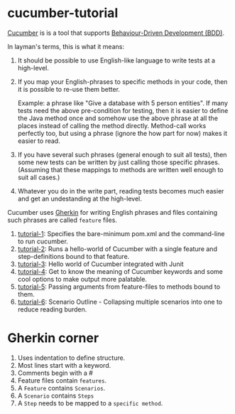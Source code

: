 # cucumber-tutorial

[Cucumber](https://github.com/cucumber/cucumber) is is a tool that supports [Behaviour-Driven Development (BDD)](https://en.wikipedia.org/wiki/Behavior-driven_development).

In layman's terms, this is what it means:

1. It should be possible to use English-like language to write tests at a high-level.
2. If you map your English-phrases to specific methods in your code, then it is possible to re-use them better.
   
   Example: a phrase like "Give a database with 5 person entities".
   If many tests need the above pre-condition for testing, then it is easier to define the Java method once and somehow use the
   above phrase at all the places instead of calling the method directly. Method-call works perfectly too, but using a phrase
   (ignore the how part for now) makes it easier to read.
3. If you have several such phrases (general enough to suit all tests), then some new tests can be written by just calling those specific phrases. (Assuming that these mappings to methods are written well enough to suit all cases.)
4. Whatever you do in the write part, reading tests becomes much easier and get an undestanding at the high-level.

Cucumber uses [Gherkin](https://github.com/cucumber/cucumber/wiki/Gherkin) for writing English phrases and files containing such phrases are called `feature` files.

1. [tutorial-1](./tutorial-1): Specifies the bare-minimum pom.xml and the command-line to run cucumber.
2. [tutorial-2](./tutorial-2): Runs a hello-world of Cucumber with a single feature and step-definitions bound to that feature.
3. [tutorial-3](./tutorial-3): Hello world of Cucumber integrated with Junit
4. [tutorial-4](./tutorial-4): Get to know the meaning of Cucumber keywords and some cool options to make output more palatable.
5. [tutorial-5](./tutorial-5): Passing arguments from feature-files to methods bound to them.
6. [tutorial-6](./tutorial-6): Scenario Outline - Collapsing multiple scenarios into one to reduce reading burden.


# Gherkin corner

1. Uses indentation to define structure.
2. Most lines start with a keyword.
3. Comments begin with a #
4. Feature files contain `features`.
5. A `Feature` contains `Scenarios`.
6. A `Scenario` contains `Steps`
7. A `Step` needs to be mapped to a `specific method`.
